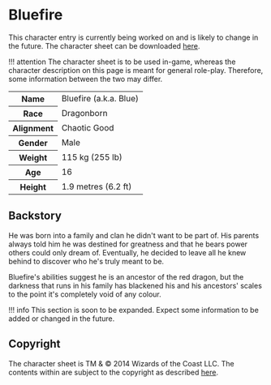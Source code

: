 # Bluefire

This character entry is currently being worked on and is likely to change in the future. The character sheet can be downloaded [here](/characters/dungeons%20&%20dragons/Bluefire.pdf).

!!! attention
    The character sheet is to be used in-game, whereas the character description on this page is meant for general role-play. Therefore, some information between the two may differ.

<table>
<tr>
  <th>Name</th>
  <td>Bluefire (a.k.a. Blue)</td>
</tr>
  <tr>
    <th>Race</th>
    <td>Dragonborn</td>
  </tr>
  <tr>
    <th>Alignment</th>
    <td>Chaotic Good</td>
  </tr>
  <tr>
    <th>Gender</th>
    <td>Male</td>
  </tr>
  <tr>
    <th>Weight</th>
    <td>115 kg (255 lb)</td>
  </tr>
  <tr>
    <th>Age</th>
    <td>16</td>
  </tr>
  <tr>
    <th>Height</th>
    <td>1.9 metres (6.2 ft)</td>
  </tr>
</table>

## Backstory

He was born into a family and clan he didn't want to be part of. His parents always told him he was destined for greatness and that he bears power others could only dream of. Eventually, he decided to leave all he knew behind to discover who he's truly meant to be.

Bluefire's abilities suggest he is an ancestor of the red dragon, but the darkness that runs in his family has blackened his and his ancestors' scales to the point it's completely void of any colour.

!!! info
    This section is soon to be expanded. Expect some information to be added or changed in the future.

## Copyright

The character sheet is TM & © 2014 Wizards of the Coast LLC. The contents within are subject to the copyright as described [here](/characters/#copyright).
